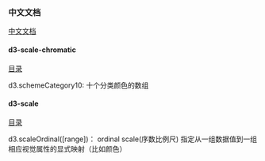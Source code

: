 ### 中文文档

[中文文档](https://d3js.org.cn/document/d3-force/)

#### d3-scale-chromatic

[目录](https://d3js.org.cn/document/d3-scale-chromatic/#installing)

d3.schemeCategory10: 十个分类颜色的数组

#### d3-scale

[目录](https://d3js.org.cn/document/d3-scale/#installing)

d3.scaleOrdinal([range])： ordinal scale(序数比例尺) 指定从一组数据值到一组相应视觉属性的显式映射（比如颜色）

